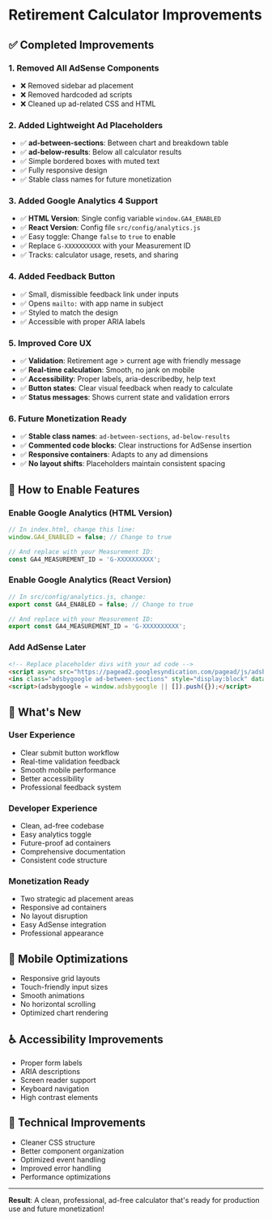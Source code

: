 # Retirement Calculator Improvements

## ✅ **Completed Improvements**

### **1. Removed All AdSense Components**
- ❌ Removed sidebar ad placement
- ❌ Removed hardcoded ad scripts
- ❌ Cleaned up ad-related CSS and HTML

### **2. Added Lightweight Ad Placeholders**
- ✅ **ad-between-sections**: Between chart and breakdown table
- ✅ **ad-below-results**: Below all calculator results
- ✅ Simple bordered boxes with muted text
- ✅ Fully responsive design
- ✅ Stable class names for future monetization

### **3. Added Google Analytics 4 Support**
- ✅ **HTML Version**: Single config variable `window.GA4_ENABLED`
- ✅ **React Version**: Config file `src/config/analytics.js`
- ✅ Easy toggle: Change `false` to `true` to enable
- ✅ Replace `G-XXXXXXXXXX` with your Measurement ID
- ✅ Tracks: calculator usage, resets, and sharing

### **4. Added Feedback Button**
- ✅ Small, dismissible feedback link under inputs
- ✅ Opens `mailto:` with app name in subject
- ✅ Styled to match the design
- ✅ Accessible with proper ARIA labels

### **5. Improved Core UX**
- ✅ **Validation**: Retirement age > current age with friendly message
- ✅ **Real-time calculation**: Smooth, no jank on mobile
- ✅ **Accessibility**: Proper labels, aria-describedby, help text
- ✅ **Button states**: Clear visual feedback when ready to calculate
- ✅ **Status messages**: Shows current state and validation errors

### **6. Future Monetization Ready**
- ✅ **Stable class names**: `ad-between-sections`, `ad-below-results`
- ✅ **Commented code blocks**: Clear instructions for AdSense insertion
- ✅ **Responsive containers**: Adapts to any ad dimensions
- ✅ **No layout shifts**: Placeholders maintain consistent spacing

## 🎯 **How to Enable Features**

### **Enable Google Analytics (HTML Version)**
```javascript
// In index.html, change this line:
window.GA4_ENABLED = false; // Change to true

// And replace with your Measurement ID:
const GA4_MEASUREMENT_ID = 'G-XXXXXXXXXX';
```

### **Enable Google Analytics (React Version)**
```javascript
// In src/config/analytics.js, change:
export const GA4_ENABLED = false; // Change to true

// And replace with your Measurement ID:
export const GA4_MEASUREMENT_ID = 'G-XXXXXXXXXX';
```

### **Add AdSense Later**
```html
<!-- Replace placeholder divs with your ad code -->
<script async src="https://pagead2.googlesyndication.com/pagead/js/adsbygoogle.js?client=ca-pub-XXXXXXXXXX"></script>
<ins class="adsbygoogle ad-between-sections" style="display:block" data-ad-client="ca-pub-XXXXXXXXXX" data-ad-slot="XXXXXXXXXX" data-ad-format="auto" data-full-width-responsive="true"></ins>
<script>(adsbygoogle = window.adsbygoogle || []).push({});</script>
```

## 🚀 **What's New**

### **User Experience**
- Clear submit button workflow
- Real-time validation feedback
- Smooth mobile performance
- Better accessibility
- Professional feedback system

### **Developer Experience**
- Clean, ad-free codebase
- Easy analytics toggle
- Future-proof ad containers
- Comprehensive documentation
- Consistent code structure

### **Monetization Ready**
- Two strategic ad placement areas
- Responsive ad containers
- No layout disruption
- Easy AdSense integration
- Professional appearance

## 📱 **Mobile Optimizations**
- Responsive grid layouts
- Touch-friendly input sizes
- Smooth animations
- No horizontal scrolling
- Optimized chart rendering

## ♿ **Accessibility Improvements**
- Proper form labels
- ARIA descriptions
- Screen reader support
- Keyboard navigation
- High contrast elements

## 🔧 **Technical Improvements**
- Cleaner CSS structure
- Better component organization
- Optimized event handling
- Improved error handling
- Performance optimizations

---

**Result**: A clean, professional, ad-free calculator that's ready for production use and future monetization!
